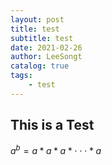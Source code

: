 ```yaml
---
layout: post
title: test 
subtitle: test
date: 2021-02-26
author: LeeSongt
catalog: true 
tags:
    - test 
--- 
```



## This is a Test 

$a^b = a * a * a * \cdot \cdot \cdot * a$